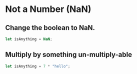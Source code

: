 # Not a Number (NaN)

## Change the boolean to NaN.

```javascript
let isAnything = NaN;
```

## Multiply by something un-multiply-able

```javascript
let isAnything = 7 * "hello";
```
